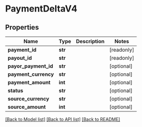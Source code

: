 # PaymentDeltaV4

## Properties
Name | Type | Description | Notes
------------ | ------------- | ------------- | -------------
**payment_id** | **str** |  | [readonly] 
**payout_id** | **str** |  | [readonly] 
**payor_payment_id** | **str** |  | [optional] 
**payment_currency** | **str** |  | [optional] 
**payment_amount** | **int** |  | [optional] 
**status** | **str** |  | [optional] 
**source_currency** | **str** |  | [optional] 
**source_amount** | **int** |  | [optional] 

[[Back to Model list]](../README.md#documentation-for-models) [[Back to API list]](../README.md#documentation-for-api-endpoints) [[Back to README]](../README.md)



